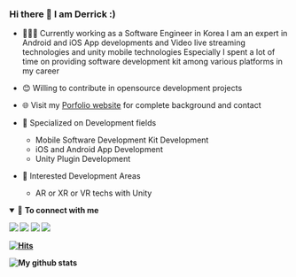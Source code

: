 ### Hi there 👋 I am Derrick :)

- 👨🏽‍💻 Currently working as a Software Engineer in Korea I am an expert in Android and iOS App developments and Video live streaming technologies and unity mobile technologies Especially I spent a lot of time on providing software development kit among various platforms in my career
- 😊 Willing to contribute in opensource development projects
- 🌐 Visit my [Porfolio website](https://jinyoung.dev/) for complete background and contact
- 🌟 Specialized on Development fields
  - Mobile Software Development Kit Development
  - iOS and Android App Development
  - Unity Plugin Development

- 🌟 Interested Development Areas
  - AR or XR or VR techs with Unity 

<details open>
<summary>🤝 <b>To connect with me<b></summary>

<p align = "center">

[<img src ="https://img.shields.io/badge/portfolio-web-%23.svg?&style=for-the-badge&logo=&logoColor=white%22">](https://jinyoung.dev/)
[<img src="https://img.shields.io/badge/linkedin-%230077B5.svg?&style=for-the-badge&logo=linkedin&logoColor=white" />](https://www.linkedin.com/in/sensational/) 
[<img src = "https://img.shields.io/badge/instagram-%23E4405F.svg?&style=for-the-badge&logo=instagram&logoColor=white">](https://www.instagram.com/developer.derrick/) [<img src = "https://img.shields.io/badge/facebook-%231877F2.svg?&style=for-the-badge&logo=facebook&logoColor=white">](https://www.facebook.com/jinyeoung.kang)

[![Hits](https://hits.seeyoufarm.com/api/count/incr/badge.svg?url=https%3A%2F%2Fgithub.com%2Fsuperbderrick%2Fhit-counter)](https://hits.seeyoufarm.com)


![My github stats](https://github-readme-stats.vercel.app/api?username=superbderrick)






 




